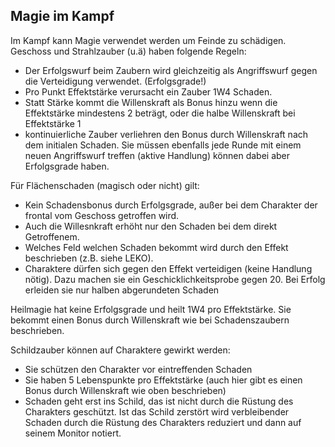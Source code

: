 ## Magie im Kampf

Im Kampf kann Magie verwendet werden um Feinde zu schädigen. Geschoss und Strahlzauber (u.ä) haben folgende Regeln:

* Der Erfolgswurf beim Zaubern wird gleichzeitig als Angriffswurf gegen die Verteidigung verwendet. (Erfolgsgrade!)
* Pro Punkt Effektstärke verursacht ein Zauber 1W4 Schaden.
* Statt Stärke kommt die Willenskraft als Bonus hinzu wenn die Effektstärke mindestens 2 beträgt, oder die halbe
Willenskraft bei Effektstärke 1
* kontinuierliche Zauber verliehren den Bonus durch Willenskraft nach dem initialen Schaden. Sie müssen ebenfalls
jede Runde mit einem neuen Angriffswurf treffen (aktive Handlung) können dabei aber Erfolgsgrade haben.

Für Flächenschaden (magisch oder nicht) gilt:

* Kein Schadensbonus durch Erfolgsgrade, außer bei dem Charakter der frontal vom Geschoss getroffen wird.
* Auch die Willesnkraft erhöht nur den Schaden bei dem direkt Getroffenem.
* Welches Feld welchen Schaden bekommt wird durch den Effekt beschrieben (z.B. siehe LEKO).
* Charaktere dürfen sich gegen den Effekt verteidigen (keine Handlung nötig). Dazu machen sie ein 
Geschicklichkeitsprobe gegen 20. Bei Erfolg erleiden sie nur halben abgerundeten Schaden

Heilmagie hat keine Erfolgsgrade und heilt 1W4 pro Effektstärke. Sie bekommt einen Bonus durch Willenskraft wie
bei Schadenszaubern beschrieben.

Schildzauber können auf Charaktere gewirkt werden:

* Sie schützen den Charakter vor eintreffenden Schaden
* Sie haben 5 Lebenspunkte pro Effektstärke (auch hier gibt es einen Bonus durch Willenskraft wie oben beschrieben)
* Schaden geht erst ins Schild, das ist nicht durch die Rüstung des Charakters geschützt. Ist das Schild zerstört
wird verbleibender Schaden durch die Rüstung des Charakters reduziert und dann auf seinem Monitor notiert.
